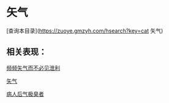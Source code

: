 # 矢气
[查询本目录](https://zuoye.gmzyh.com/hsearch?key=cat 矢气)

## 相关表现：

[频频矢气而不必见泄利](https://zuoye.gmzyh.com/search?key=频频矢气而不必见泄利)
[矢气](https://zuoye.gmzyh.com/search?key=矢气)
[病人后气极臭者](https://zuoye.gmzyh.com/search?key=病人后气极臭者)